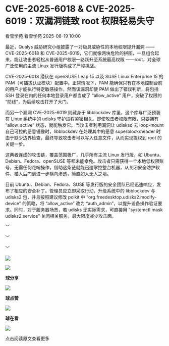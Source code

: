 #  CVE-2025-6018 & CVE-2025-6019：双漏洞链致 root 权限轻易失守  
看雪学苑  看雪学苑   2025-06-19 10:00  
  
最近，Qualys 威胁研究小组披露了一对极具威胁性的本地权限提升漏洞 ——CVE-2025-6018 和 CVE-2025-6019，它们就像两块危险的拼图，一旦组合起来，能让攻击者轻松从普通用户权限一路跃升至系统最高权限 ——root，对全球广泛使用的主流 Linux 发行版构成了严峻挑战。  
  
  
CVE-2025-6018 潜伏在 openSUSE Leap 15 以及 SUSE Linux Enterprise 15 的 PAM（可插拔认证模块）配置中。正常情况下，PAM 能确保只有在本地控制台前的用户才能执行特定敏感操作，然而该漏洞却使 PAM 做出了错误判断，将包括 SSH 登录在内的任何本地登录用户都当成了 “allow_active” 用户，突破了权限的 “防线”，为后续攻击打开了大门。  
  
  
而另一个漏洞 CVE-2025-6019 则藏身于 libblockdev 库里，这个库与广泛预装在 Linux 系统中的 udisks 守护进程紧密相关。即使攻击者权限有限，只要拥有 “allow_active” 状态，就能触发它。当攻击者利用漏洞让 udisksd 去 loop-mount 自己可控的恶意镜像时，libblockdev 在处理其中的恶意 superblock/header 时由于缺少边界检查，最终导致攻击者可以写入任意文件，从而实现提权到 root 的关键一步。  
  
  
这两者连成的攻击链，覆盖范围极广，几乎所有主流 Linux 发行版，如 Ubuntu、Debian、Fedora、openSUSE 等都未能幸免。攻击者只需获得一个本地低权限账号，无需任何花哨操作，借助这条链就能迅速掌控整台机器，从关闭安全防护软件、植入后门到进一步横向渗透，简直如入无人之境。  
  
  
目前 Ubuntu、Debian、Fedora、SUSE 等发行版的安全团队已经迅速响应，发布了相应的安全补丁。管理员应立即采取行动，升级系统中的 libblockdev 与 udisks2 包，并且按照建议修改 polkit 中 “org.freedesktop.udisks2.modify-device” 的策略，将 “allow_active” 改为 “auth_admin”，以提升设备操作验证要求。同时，对于服务器场景，若 udisks 无实际需求，可直接用 “systemctl mask udisks2.service” 关闭相关服务，最大限度减少攻击面。  
  
  
  
﹀  
  
﹀  
  
﹀  
  
  
![](https://mmbiz.qpic.cn/mmbiz_jpg/Uia4617poZXP96fGaMPXib13V1bJ52yHq9ycD9Zv3WhiaRb2rKV6wghrNa4VyFR2wibBVNfZt3M5IuUiauQGHvxhQrA/640?wx_fmt=jpeg "")  
  
  
![](https://mmbiz.qpic.cn/sz_mmbiz_gif/1UG7KPNHN8Fjcl6q2ORwibt8PXPU5bLibE1yC1VFg5b1Fw8RncvZh2CWWiazpL6gPXp0lXED2x1ODLVNicsagibuxRw/640?wx_fmt=gif&from=appmsg "")  
  
**球分享**  
  
![](https://mmbiz.qpic.cn/sz_mmbiz_gif/1UG7KPNHN8Fjcl6q2ORwibt8PXPU5bLibE1yC1VFg5b1Fw8RncvZh2CWWiazpL6gPXp0lXED2x1ODLVNicsagibuxRw/640?wx_fmt=gif&from=appmsg "")  
  
**球点赞**  
  
![](https://mmbiz.qpic.cn/sz_mmbiz_gif/1UG7KPNHN8Fjcl6q2ORwibt8PXPU5bLibE1yC1VFg5b1Fw8RncvZh2CWWiazpL6gPXp0lXED2x1ODLVNicsagibuxRw/640?wx_fmt=gif&from=appmsg "")  
  
**球在看**  
  
  
![](https://mmbiz.qpic.cn/sz_mmbiz_gif/1UG7KPNHN8Fjcl6q2ORwibt8PXPU5bLibExiboJzOiafqGLvlOkrmU6NIr3qSr7ibpkIo2N5mhCTNXoMl37s2oRSIDw/640?wx_fmt=gif&from=appmsg "")  
  
点击阅读原文查看更多  
  
